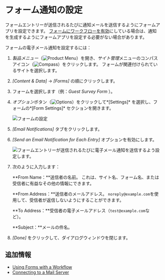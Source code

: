 # フォーム通知の設定

フォームエントリーが送信されるたびに通知メールを送信するようにフォームアプリを設定できます。 [フォームにワークフローを有効](./advanced-forms-usage/using-forms-with-a-workflow.md)にしている場合は、通知を生成するようにフォームアプリを設定する必要がない場合があります。

フォームの電子メール通知を設定するには：

1.  *製品メニュー*（![Product Menu](../../../images/icon-product-menu.png)）を開き、*サイト管理*メニューのコンパスアイコン（![Compass](../../../images/icon-compass.png)）をクリックします。 フォームが関連付けられているサイトを選択します。

2.  *[Content & Data]* → *[Forms]* の順にクリックします。

3.  フォームを選択します（例：*Guest Survey Form* ）。

4.  *オプション*ボタン（![Options](../../../images/icon-options.png)）をクリックして*[Settings]* を選択し、フォームの*[Form Settings]* セクションを開きます。

    ![フォームの設定](./configuring-form-notifications/images/01.png)

5.  *[Email Notifications]* タブをクリックします。

6.  *[Send an Email Notification for Each Entry]* オプションを有効にします。

    ![フォームエントリーが送信されるたびに電子メール通知を送信するよう設定します。](./configuring-form-notifications/images/02.png)

7.  次のように入力します：

    **From Name：**送信者の名前。 これは、サイト名、フォーム名、または受信者に有益なその他の情報にできます。

    **From Address：**送信者のメールアドレス。 `noreply@example.com`を使用して、受信者が返信しないようにすることができます。

    **To Address：**受信者の電子メールアドレス（`test@example.com`など）。

    **Subject：**メールの件名。

8.  *[Done]* をクリックして、ダイアログウィンドウを閉じます。

## 追加情報

  - [Using Forms with a Workflow](./advanced-forms-usage/using-forms-with-a-workflow.md)
  - [Connecting to a Mail Server](../../../installation-and-upgrades/setting-up-liferay/configuring-mail/connecting-to-a-mail-server.md)
